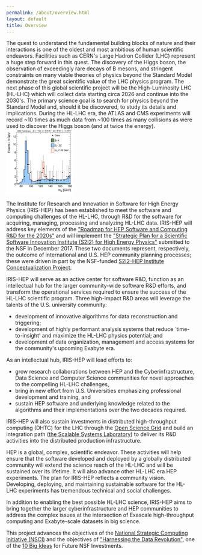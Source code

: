 ```yaml
---
permalink: /about/overview.html
layout: default
title: Overview
---
```


The quest to understand the fundamental building blocks of nature
and their interactions is one of the oldest and most ambitious of
human scientific endeavors. Facilities such as CERN's Large Hadron
Collider (LHC) represent a huge step forward in this quest.  The
discovery of the Higgs boson, the observation of exceedingly rare
decays of B mesons, and stringent constraints on many viable
theories of physics beyond the Standard Model demonstrate the
great scientific value of the LHC physics program. The next phase
of this global scientific project will be the High-Luminosity LHC
(HL-LHC) which will collect data starting circa 2026 and continue
into the 2030's.  The primary science goal is to search for physics
beyond the Standard Model and, should it be discovered, to study its details
and implications.  During the HL-LHC era, the ATLAS and CMS experiments
will record ~10 times as much data from ~100 times as
many collisions as were used to discover the Higgs boson
(and at twice the energy).
<img class="float:right" src="/assets/images/Fig4-ZZMass_7Plus8TeV_70-180_3GeV-small.png">
<!-- The NSF and the DOE are planning large
investments in detector upgrades so the HL-LHC can operate in this
high-rate environment.  A commensurate investment in R\&D for the
software for acquiring, managing, processing and analyzing HL-LHC
data is critical to maximize the return-on-investment in the
upgraded accelerator and detectors. -->

The Institute for Research and Innovation in Software for High Energy Physics (IRIS-HEP) has been established to meet the software and computing challenges of the HL-LHC, through R&D for the software for acquiring, managing, processing and analyzing HL-LHC data.
IRIS-HEP will address key elements of the
["Roadmap for HEP Software and Computing R&D for the 2020s"](https://arxiv.org/abs/1712.06982)
and will implement the ["Strategic Plan for a Scientific Software
Innovation Institute (S2I2) for High Energy Physics"](https://arxiv.org/abs/1712.06592)
submitted to the NSF in December 2017.
These two documents represent, respectively, the outcome of international 
and U.S. HEP community planning processes; these were driven in part
by the NSF-funded [S2I2-HEP Institute Conceptualization Project](http://s2i2-hep.org).
<!-- Over the course of a dozen workshops during 2016 and 2017, more than 260
scientists and engineers from around the world were involved in building this community vision. -->

IRIS-HEP will serve as an
active center for software R&D, function as an intellectual hub for the larger
community-wide software R&D efforts, and transform the operational services
required to ensure the success of the HL-LHC scientific program.
Three high-impact R&D areas will leverage the talents of the U.S. university community:

  * development of innovative algorithms for data reconstruction and triggering; 
  * development of highly performant analysis systems that reduce `time-to-insight' and maximize the HL-LHC physics
potential; and 
  * development of data organization, management and access systems for the community's upcoming Exabyte era.

As an intellectual hub, IRIS-HEP will lead efforts to:

  * grow research collaborations between HEP and the Cyberinfrastructure, Data Science and Computer Science communities for novel approaches to the compelling HL-LHC challenges,
  * bring in new effort from U.S. Universities emphasizing professional development and training, and
  * sustain HEP software and underlying knowledge related to the algorithms and their implementations over the two decades required.

IRIS-HEP will also sustain investments in distributed high-throughput
computing (DHTC) for the LHC through the [Open Science Grid](https://opensciencegrid.org) and build an 
integration path ([the Scalable Systems Laboratory](/)) to deliver its R&D activities into the distributed production infrastructure.

HEP is a global, complex, scientific endeavor.
These activities will help ensure that the software developed and
deployed by a globally distributed community will extend the science
reach of the HL-LHC and will be sustained over its lifetime.
It will also advance other HL-LHC era HEP experiments.
The plan for IRIS-HEP reflects a community vision.  Developing, deploying,
and maintaining sustainable software for the HL-LHC experiments has
tremendous technical and social challenges.
<!-- A  university-based Institute to
lead a "software upgrade" will complement the hardware investments
being made. -->
In addition to enabling the best possible HL-LHC
science, IRIS-HEP aims to bring together the larger cyberinfrastructure
and HEP communities to address the complex issues at the intersection of
Exascale high-throughput computing and Exabyte-scale datasets in big
science.

This project advances the objectives of the [National Strategic Computing Initiative (NSCI)](https://www.nsf.gov/cise/nsci/) and the objectives of ["Harnessing the Data Revolution"](https://www.nsf.gov/news/special_reports/big_ideas/harnessing.jsp), one of the [10 Big Ideas](https://www.nsf.gov/news/special_reports/big_ideas/) for Future NSF Investments. 


